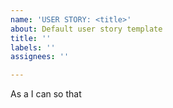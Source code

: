 ```yaml
---
name: 'USER STORY: <title>'
about: Default user story template
title: ''
labels: ''
assignees: ''

---
```


As a **<role>** I can **<capability>** so that **<received benefit>**
